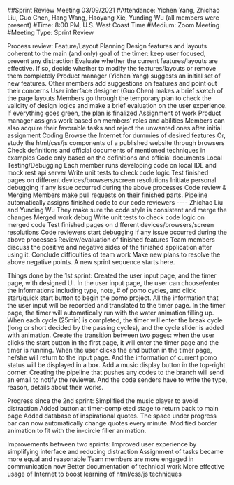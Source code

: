 ##Sprint Review Meeting  03/09/2021
#Attendance: Yichen Yang, Zhichao Liu, Guo Chen, Hang Wang, Haoyang Xie, Yunding Wu (all members were present)
#Time: 8:00 PM, U.S. West Coast Time
#Medium: Zoom Meeting
#Meeting Type: Sprint Review

Process review:
Feature/Layout Planning
Design features and layouts coherent to the main (and only) goal of the timer: keep user focused, prevent any distraction
Evaluate whether the current features/layouts are effective. If so, decide whether to modify the features/layouts or remove them completely
Product manager (Yichen Yang) suggests an initial set of new features. Other members add suggestions on features and point out their concerns
User interface designer (Guo Chen) makes a brief sketch of the page layouts
Members go through the temporary plan to check the validity of design logics and make a brief evaluation on the user experience. If everything goes green, the plan is finalized
Assignment of work
Product manager assigns work based on members’ roles and abilities
Members can also acquire their favorable tasks and reject the unwanted ones after initial assignment
Coding
Browse the Internet for dummies of desired features
Or, study the html/css/js components of a published website through browsers
Check definitions and official documents of mentioned techniques in examples
Code only based on the definitions and official documents
Local Testing/Debugging
Each member runs developing code on local IDE and mock rest api server
Write unit tests to check code logic
Test finished pages on different devices/browsers/screen resolutions
Initiate personal debugging if any issue occurred during the above processes
Code review & Merging
Members make pull requests on their finished parts.
Pipeline automatically assigns finished code to our code reviewers ---- Zhichao Liu and Yunding Wu
They make sure the code style is consistent and merge the changes
Merged work debug
Write unit tests to check code logic on merged code
Test finished pages on different devices/browsers/screen resolutions
Code reviewers start debugging if any issue occurred during the above processes
Review/evaluation of finished features
Team members discuss the positive and negative sides of the finished application after using it.
Conclude difficulties of team work
Make new plans to resolve the above negative points. A new sprint sequence starts here.

Things done by the 1st sprint: 
Created the user input page, and the timer page, with designed UI.
In the user input page, the user can choose/enter the informations including type, note, # of pomo cycles, and click start/quick start button to begin the pomo project. 
All the information that the user input will be recorded and translated to the timer page. 
In the timer page, the timer will automatically run with the water animation filling up. When each cycle (25min) is completed, the timer will enter the break cycle (long or short decided by the passing cycles), and the cycle slider is added with animation.
Create the transition between two pages: when the user clicks the start button in the first page, it will enter the timer page and the timer is running. When the user clicks the end button in the timer page, he/she will return to the input page. And the information of current pomo status will be displayed in a box. 
Add a music display button in the top-right corner.
Creating the pipeline that pushes any codes to the branch will send an email to notify the reviewer. And the code senders have to write the type, reason, details about their works.

Progress since the 2nd sprint: 
Simplified the music player to avoid distraction
Added button at timer-completed stage to return back to main page
Added database of inspirational quotes. The space under progress bar can now automatically change quotes every minute. 
Modified border animation to fit with the in-circle filler animation.

Improvements between two sprints:
Improved user experience by simplifying interface and reducing distraction
Assignment of tasks became more equal and reasonable
Team members are more engaged in communication now
Better documentation of technical work
More effective usage of Internet to boost learning of html/css/js techniques

